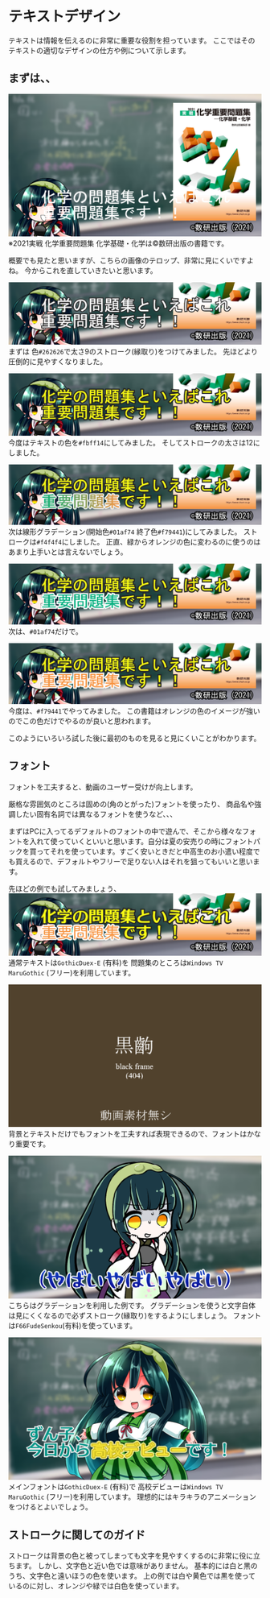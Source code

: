# テキストデザイン

テキストは情報を伝えるのに非常に重要な役割を担っています。
ここではそのテキストの適切なデザインの仕方や例について示します。

## まずは、、
![](https://raw.githubusercontent.com/b-editor/LearnBEditor/main/ja-JP/design-guide/images/overview_001.png)
※2021実戦 化学重要問題集 化学基礎・化学は©数研出版の書籍です。

概要でも見たと思いますが、こちらの画像のテロップ、非常に見にくいですよね。
今からこれを直していきたいと思います。

![](https://raw.githubusercontent.com/b-editor/LearnBEditor/main/ja-JP/design-guide/images/text-design_001.png)
まずは 色`#262626`で太さ9のストローク(縁取り)をつけてみました。
先ほどより圧倒的に見やすくなりました。

![](https://raw.githubusercontent.com/b-editor/LearnBEditor/main/ja-JP/design-guide/images/text-design_002.png)
今度はテキストの色を`#fbff14`にしてみました。
そしてストロークの太さは12にしました。

![](https://raw.githubusercontent.com/b-editor/LearnBEditor/main/ja-JP/design-guide/images/text-design_003.png)
次は線形グラデーション(開始色`#01af74` 終了色`#f79441`)にしてみました。
ストロークは`#f4f4f4`にしました。
正直、緑からオレンジの色に変わるのに使うのはあまり上手いとは言えないでしょう。

![](https://raw.githubusercontent.com/b-editor/LearnBEditor/main/ja-JP/design-guide/images/text-design_004.png)
次は、`#01af74`だけで。

![](https://raw.githubusercontent.com/b-editor/LearnBEditor/main/ja-JP/design-guide/images/text-design_005.png)
今度は、`#f79441`でやってみました。
この書籍はオレンジの色のイメージが強いのでこの色だけでやるのが良いと思われます。

このようにいろいろ試した後に最初のものを見ると見にくいことがわかります。

## フォント
フォントを工夫すると、動画のユーザー受けが向上します。

厳格な雰囲気のところは固めの(角のとがった)フォントを使ったり、
商品名や強調したい固有名詞では異なるフォントを使うなど、、、

まずはPCに入ってるデフォルトのフォントの中で遊んで、そこから様々なフォントを入れて使っていくといいと思います。自分は夏の安売りの時にフォントパックを買ってそれを使っています。すごく安いときだと中高生のお小遣い程度でも買えるので、デフォルトやフリーで足りない人はそれを狙ってもいいと思います。


先ほどの例でも試してみましょう、
![](https://raw.githubusercontent.com/b-editor/LearnBEditor/main/ja-JP/design-guide/images/text-design_011.png)
通常テキストは`GothicDuex-E` (有料)を
問題集のところは`Windows TV MaruGothic` (フリー)を利用しています。

![](https://raw.githubusercontent.com/b-editor/LearnBEditor/main/ja-JP/design-guide/images/text-design_012.png)
背景とテキストだけでもフォントを工夫すれば表現できるので、フォントはかなり重要です。

![](https://raw.githubusercontent.com/b-editor/LearnBEditor/main/ja-JP/design-guide/images/text-design_013.png)
こちらはグラデーションを利用した例です。
グラデーションを使うと文字自体は見にくくなるので必ずストローク(縁取り)をするようにしましょう。
フォントは`F66FudeSenkou`(有料)を使っています。

![](https://raw.githubusercontent.com/b-editor/LearnBEditor/main/ja-JP/design-guide/images/text-design_014.png)
メインフォントは`GothicDuex-E` (有料)で
高校デビューは`Windows TV MaruGothic` (フリー)を利用しています。
理想的にはキラキラのアニメーションをつけるとよいでしょう。

## ストロークに関してのガイド
ストロークは背景の色と被ってしまっても文字を見やすくするのに非常に役に立ちます。
しかし、文字色と近い色では意味がありません。
基本的には白と黒のうち、文字色と遠いほうの色を使います。
上の例では白や黄色では黒を使っているのに対し、オレンジや緑では白色を使っています。